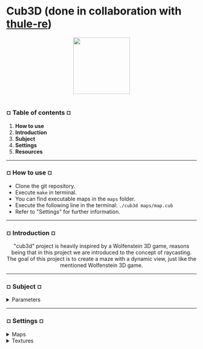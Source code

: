 # Cub3D (done in collaboration with [thule-re](https://github.com/thule-re))
<p align="center"><img src="https://cdn-images-1.medium.com/v2/resize:fit:1200/1*mb0KkzYAZDDSvdYC2MM5hg.jpeg" width="150" height="150" />

#
<h3><b>¤ Table of contents ¤</b></h3>

1) <b>How to use</b>
2) <b>Introduction</b>
3) <b>Subject</b>
5) <b>Settings</b>
6) <b>Resources</b>

---
<h3><b>¤ How to use ¤</b></h3>

* Clone the git repository.
* Execute `make` in terminal.
* You can find executable maps in the `maps` folder.
* Execute the following line in the terminal: `./cub3d maps/map.cub`
* Refer to "Settings" for further information.

---
<h3><b>¤ Introduction ¤</b></h3>
<p align="center">"cub3d" project is heavily inspired by a Wolfenstein 3D game, reasons being that in this project we are introduced to the concept of raycasting. The goal of this project is to create a maze with a dynamic view, just like the mentioned Wolfenstein 3D game.

---
<h3><b>¤ Subject ¤</b></h3>

<details>
  <summary>Parameters</summary>
  

  |<b>cub3d</b>|
  |:----------------|
  |Turn in files: All your files|
  |Makefile: all, clean, fclean, re, bonus|
  |Arguments: a map in format *.cub|
  |External functions: open, close, read, write, printf, malloc, free, perror, strerror, exit, All functions of the math library, All functions of the MinilibX|
  |Libft authorized: yes|
  |Description: You must create a “realistic” 3D graphical representation of the inside of a maze from a first-person perspective. You have to create this representation using the Ray-Casting principles mentioned earlier.|

  * You must use the miniLibX. Either the version that is available on the operating
    system, or from its sources. If you choose to work with the sources, you will
    need to apply the same rules for your libft as those written above in Common
    Instructions part.

  * The management of your window must remain smooth: changing to another window, minimizing, etc.

  * Display different wall textures (the choice is yours) that vary depending on which
    side the wall is facing (North, South, East, West).

  * Your program must be able to set the floor and ceiling colors to two different ones.

  * The program displays the image in a window and respects the following rules:

    - The left and right arrow keys of the keyboard must allow you to look left and
      right in the maze.

    - The W, A, S, and D keys must allow you to move the point of view through
      the maze.

    - Pressing ESC must close the window and quit the program cleanly.
   
    - Clicking on the red cross on the window’s frame must close the window and
      quit the program cleanly

    - The use of images of the minilibX is strongly recommended.
   
  * Your program must take as a first argument a scene description file with the .cub
    extension:

    - The map must be composed of only 6 possible characters: 0 for an empty space,
      1 for a wall, and N,S,E or W for the player’s start position and spawning
      orientation. This is an example of how it should look:

        ```text
        111111
        100101
        101001
        1100N1
        111111
        ```

    - The map must be closed/surrounded by walls, if not the program must return
      an error.

    - Except for the map content, each type of element can be separated by one or
      more empty line(s).

    - Except for the map content which always has to be the last, each type of
      element can be set in any order in the file.

    - Except for the map, each type of information from an element can be separated
      by one or more space(s).

    - The map must be parsed as it looks in the file. Spaces are a valid part of the
      map and are up to you to handle. You must be able to parse any kind of map,
      as long as it respects the rules of the map.

    - Each element (except the map) firsts information is the type identifier (composed by one or two character(s)), followed by all specific informations for each
      object in a strict order such as:

      1\) North texture: `NO ./path_to_the_north_texture`

      2\) South texture: `SO ./path_to_the_south_texture`

      3\) West texture: `WE ./path_to_the_west_texture`

      4\) East texture: `EA ./path_to_the_east_texture`

      5\) Floor color: `F 220,100,0`

      6\) Ceiling color: `C 225,30,0`

    - Example of the mandatory part with a minimalist .cub scene:
   
      ```text
      NO ./path_to_the_north_texture
      SO ./path_to_the_south_texture
      WE ./path_to_the_west_texture
      EA ./path_to_the_east_texture
      F 220,100,0
      C 225,30,0
      1111111111111111111111111
      1000000000110000000000001
      1011000001110000000000001
      1001000000000000000000001
      111111111011000001110000000000001
      100000000011000001110111111111111
      11110111111111011100000010001
      11110111111111011101010010001
      11000000110101011100000010001
      10000000000000001100000010001
      10000000000000001101010010001
      11000001110101011111011110N0111
      11110111 1110101 101111010001
      11111111 1111111 111111111111
      ```

    - If any misconfiguration of any kind is encountered in the file, the program
      must exit properly and return "Error\n" followed by an explicit error message
      of your choice.

</details>

---
<h3><b>¤ Settings ¤</b></h3>

<details>
  <summary> Maps </summary>

  * You have the option of following maps:

    1\) 42.cub

    2\) map.cub

    3\) map2.cub

    4\) map3.cub

    5\) simple_map.cub

    6\) testing_map.cub

* For example, if you want to run `map3.cub`, your input will be as follows: `./cub3d maps/map3.cub`
  
* If you open one of the maps in `maps` folder, you will see the following structure:

  ```text
  NO textures/greystone.xpm
  SO textures/redbrick.xpm
  WE textures/mossy.xpm
  EA textures/colorstone.xpm
  
  F 100,100,100
  C 0,0,127
  ```

* `F` and `C` textures are represented in RGB values (range 0-255) and can be changed at will.

* WARNING: in `textures` folder you will also see .png files. Trying to execute the program with
  .png files will result in the program not launching. Execute only with .xpm files

</details>

<details>
  <summary> Textures </summary>

* You can change the textures that will show on the map. To see the available textures you can go
  to `textures` folder, where you will see the following options:

  1\) 42logo.xpm

  2\) bluestone.xpm

  3\) colorstone.xpm

  4\) dark_tiles.xpm

  5\) greystone.xpm

  6\) light_tiles.xpm

  7\) mossy.xpm

  8\) purplestone.xpm

  9\) redbrick.xpm

  10\) wood.xpm


  
</details>

  
